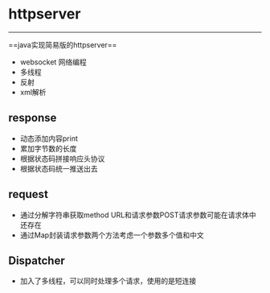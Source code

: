 # httpserver 
****
==java实现简易版的httpserver==  
* websocket 网络编程
* 多线程
* 反射
* xml解析
## response
*  动态添加内容print
*  累加字节数的长度
*  根据状态码拼接响应头协议
*  根据状态码统一推送出去
## request
* 通过分解字符串获取method URL和请求参数POST请求参数可能在请求体中还存在
* 通过Map封装请求参数两个方法考虑一个参数多个值和中文
## Dispatcher
* 加入了多线程，可以同时处理多个请求，使用的是短连接

